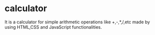 # calculator
It is a calculator for simple arithmetic operations like +,-,*,/,etc made by using HTML,CSS and JavaScript functionalities.
